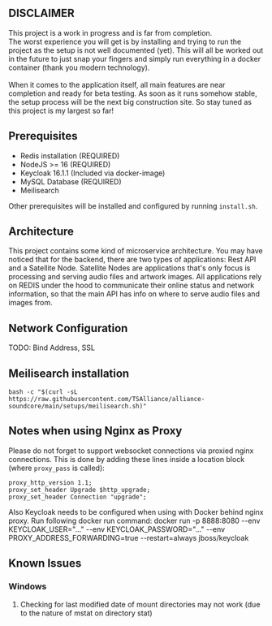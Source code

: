 ## DISCLAIMER
This project is a work in progress and is far from completion. <br>
The worst experience you will get is by installing and trying to run the project as the
setup is not well documented (yet). This will all be worked out in the future to just
snap your fingers and simply run everything in a docker container (thank you modern technology). <br><br>
When it comes to the application itself, all main features are near completion and ready for beta testing.
As soon as it runs somehow stable, the setup process will be the next big construction site. So stay tuned as this project
is my largest so far!

## Prerequisites
- Redis installation (REQUIRED)
- NodeJS >= 16 (REQUIRED)
- Keycloak 16.1.1 (Included via docker-image)
- MySQL Database (REQUIRED)
- Meilisearch

Other prerequisites will be installed and configured by running `install.sh`.

## Architecture
This project contains some kind of microservice architecture. You may have noticed that for the backend, there are two types of applications: Rest API and a Satellite Node.
Satellite Nodes are applications that's only focus is processing and serving audio files and artwork images. All applications rely on REDIS under the hood to communicate their
online status and network information, so that the main API has info on where to serve audio files and images from.

## Network Configuration
TODO: Bind Address, SSL

## Meilisearch installation
```
bash -c "$(curl -sL https://raw.githubusercontent.com/TSAlliance/alliance-soundcore/main/setups/meilisearch.sh)"
```

## Notes when using Nginx as Proxy
Please do not forget to support websocket connections via proxied nginx connections.
This is done by adding these lines inside a location block (where `proxy_pass` is called):
```
proxy_http_version 1.1;
proxy_set_header Upgrade $http_upgrade;
proxy_set_header Connection "upgrade";
```

Also Keycloak needs to be configured when using with Docker behind nginx proxy. Run following docker run command:
docker run -p 8888:8080 --env KEYCLOAK_USER="..." --env KEYCLOAK_PASSWORD="..." --env PROXY_ADDRESS_FORWARDING=true --restart=always jboss/keycloak



## Known Issues 
### Windows
1. Checking for last modified date of mount directories may not work (due to the nature of mstat on directory stat)